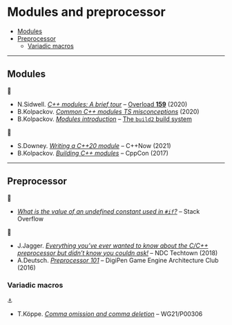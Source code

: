 # Modules and preprocessor <!-- omit in toc -->

- [Modules](#modules)
- [Preprocessor](#preprocessor)
	- [Variadic macros](#variadic-macros)

---

## Modules

:link:

- N.Sidwell. [*C++ modules: A brief tour*](https://accu.org/journals/overload/28/159/sidwell/) – [Overload **159**](https://accu.org/journals/overload/overload159) (2020)
- B.Kolpackov. [*Common C++ modules TS misconceptions*](https://build2.org/article/cxx-modules-misconceptions.xhtml) (2020)
- B.Kolpackov. [*Modules introduction*](https://build2.org/build2/doc/build2-build-system-manual.xhtml#cxx-modules) – [The `build2` build system](https://build2.org/build2/doc/build2-build-system-manual.xhtml#cxx-modules)

:movie_camera:

- S.Downey. [*Writing a C++20 module*](https://www.youtube.com/watch?v=AO4piAqV9mg) – C++Now (2021)
- B.Kolpackov. [*Building C++ modules*](https://www.youtube.com/watch?v=E8EbDcLQAoc) – CppCon (2017)

---

## Preprocessor

:link:

- [*What is the value of an undefined constant used in `#if`?*](https://stackoverflow.com/q/5085392) – Stack Overflow

:movie_camera:

- J.Jagger. [*Everything you’ve ever wanted to know about the C/C++ preprocessor but didn’t know you couldn ask!*](https://www.youtube.com/watch?v=OAuRkAAh6Hk) – NDC Techtown (2018)
- A.Deutsch. [*Preprocessor 101*](https://www.youtube.com/watch?v=qBJaM8ki7bM) – DigiPen Game Engine Architecture Club (2016)

### Variadic macros

:anchor:

- T.K&ouml;ppe. [*Comma omission and comma deletion*](https://wg21.link/p0306) – WG21/P00306
